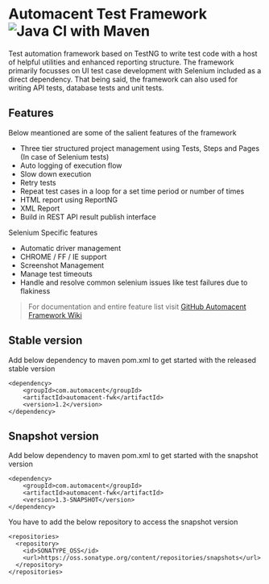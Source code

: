 # Automacent Test Framework ![Java CI with Maven](https://github.com/sighil/automacent/workflows/Java%20CI%20with%20Maven/badge.svg)

Test automation framework based on TestNG to write test code with a host of helpful utilities and enhanced reporting structure. The framework primarily focusses on UI test case development with Selenium included as a direct dependency. That being said, the framework can also used for writing API tests, database tests and unit tests.

## Features
Below meantioned are some of the salient features of the framework
- Three tier structured project management using Tests, Steps and Pages (In case of Selenium tests)
- Auto logging of execution flow
- Slow down execution
- Retry tests
- Repeat test cases in a loop for a set time period or number of times
- HTML report using ReportNG
- XML Report
- Build in REST API result publish interface

Selenium Specific features

- Automatic driver management
- CHROME / FF / IE support
- Screenshot Management
- Manage test timeouts
- Handle and resolve common selenium issues like test failures due to flakiness

> For documentation and entire feature list visit [GitHub Automacent Framework Wiki](https://github.com/sighil/automacent/wiki)

## Stable version
Add below dependency to maven pom.xml to get started with the released stable version
```
<dependency>
    <groupId>com.automacent</groupId>
    <artifactId>automacent-fwk</artifactId>
    <version>1.2</version>
</dependency>
```
## Snapshot version
Add below dependency to maven pom.xml to get started with the snapshot version
```
<dependency>
    <groupId>com.automacent</groupId>
    <artifactId>automacent-fwk</artifactId>
    <version>1.3-SNAPSHOT</version>
</dependency>
```
You have to add the below repository to access the snapshot version
```
<repositories>
  <repository>
    <id>SONATYPE_OSS</id>
    <url>https://oss.sonatype.org/content/repositories/snapshots</url>
  </repository>
</repositories>
```
